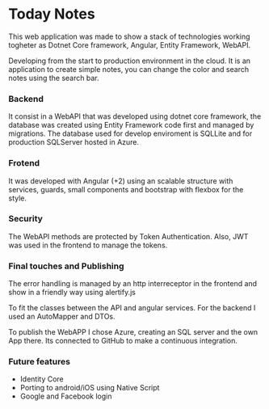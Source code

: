 # Today Notes
This web application was made to show a stack of technologies working togheter
as Dotnet Core framework, Angular, Entity Framework, WebAPI.

Developing from the start to production environment in the cloud.
It is an application to create simple notes, you can change the color and search notes using the search bar.

### Backend
It consist in a WebAPI that was developed using dotnet core framework, the database was created
using Entity Framework code first and managed by migrations.
The database used for develop enviroment is SQLLite and for production SQLServer hosted in Azure.

### Frotend
It was developed with Angular (+2) using an scalable structure with services, guards, small components and bootstrap with flexbox for the style.

### Security
The WebAPI methods are protected by Token Authentication. Also, JWT was used in the frontend to manage the tokens.

### Final touches and Publishing
The error handling is managed by an http interreceptor in the frontend and show in a friendly way using alertify.js

To fit the classes between the API and angular services. For the backend I used an AutoMapper and DTOs.

To publish the WebAPP I chose Azure, creating an SQL server and the own App there. Its connected to GitHub to make a continuous integration.

### Future features
*	Identity Core
*	Porting to android/iOS using Native Script
*	Google and Facebook login


